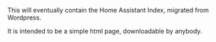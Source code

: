 This will eventually contain the Home Assistant Index, migrated from Wordpress.

It is intended to be a simple html page, downloadable by anybody.
